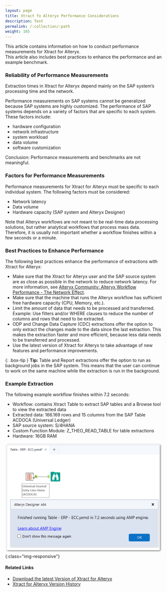 ```yaml
---
layout: page
title: Xtract fo Alteryx Performance Considerations
description: Test
permalink: /:collection/:path
weight: 165
---
```


This article contains information on how to conduct performance measurements for Xtract for Alteryx.<br>
This article also includes best practices to enhance the performance and an example benchmark.

### Reliability of Performance Measurements

Extraction times in Xtract for Alteryx depend mainly on the SAP system’s processing time and the network. 

Performance measurements on SAP systems cannot be generalized because SAP systems are highly customized. 
The performance of SAP systems depends on a variety of factors that are specific to each system. 
These factors include:
- hardware configuration
- network infrastructure
- system workload
- data volume
- software customization 

Conclusion: Performance measurements and benchmarks are not meaningful.

### Factors for Performance Measurements

Performance measurements for Xtract for Alteryx must be specific to each individual system.
The following factors must be considered:
- Network latency
- Data volume
- Hardware capacity (SAP system and Alteryx Designer)

Note that Alteryx workflows are not meant to be real-time data processing solutions, but rather analytical workflows that process mass data. 
Therefore, it is usually not important whether a workflow finishes within a few seconds or a minute.

### Best Practices to Enhance Performance

The following best practices enhance the performance of extractions with Xtract for Alteryx:
- Make sure that the Xtract for Alteryx user and the SAP source system are as close as possible in the network to reduce network latency.
For more information, see [Alteryx Community: Alteryx Workflow Performance - The Network Effect](https://community.alteryx.com/t5/Engine-Works/Alteryx-Workflow-Performance-The-Network-Effect/ba-p/1030910).
- Make sure that the machine that runs the Alteryx workflow has sufficient free hardware capacity (CPU, Memory, etc.).
- Limit the amount of data that needs to be processed and transferred. Example: Use filters and/or WHERE clauses to reduce the number of columns and rows that need to be extracted.
- ODP and Change Data Capture (CDC) extractions offer the option to only extract the changes made to the data since the last extraction.
This makes the extraction faster and more efficient, because less data needs to be transferred and processed.
- Use the latest version of Xtract for Alteryx to take advantage of new features and performance improvements.

{: .box-tip }
**Tip:** Table and Report extractions offer the option to run as background jobs in the SAP system. 
This means that the user can continue to work on the same machine while the extraction is run in the background.

### Example Extraction

The following example workflow finishes within 7.2 seconds:<br>

- Workflow: contains Xtract Table to extract SAP tables and a Browse tool to view the extracted data
- Extracted data: 166.169 rows and 15 columns from the SAP Table ACDOCA (Universal Ledger)
- SAP source system: S/4HANA
- Custom Function Module: Z_THEO_READ_TABLE for table extractions
- Hardware: 16GB RAM

![extraction-time](/img/contents/xfa/extraction-time.png){:class="img-responsive"}

#### Related Links
- [Download the latest Version of Xtract for Alteryx](https://my.theobald-software.com)
- [Xtract for Alteryx Version History](https://kb.theobald-software.com/version-history/xtract-for-alteryx-version-history)
